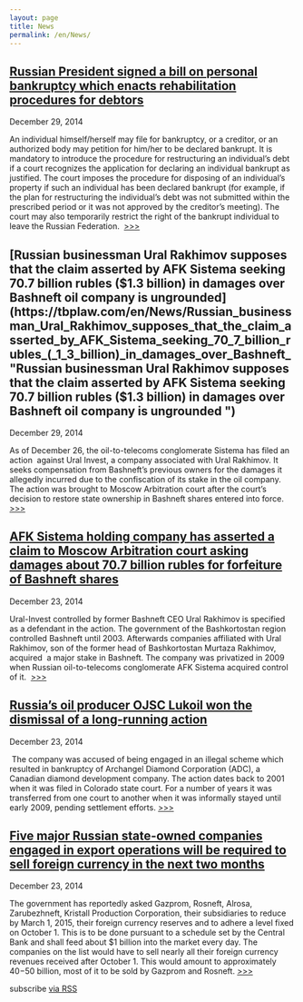 ```yaml
---
layout: page
title: News
permalink: /en/News/
---
```


## [Russian President signed a bill on personal bankruptcy which enacts rehabilitation procedures for debtors](https://tbplaw.com/en/News/Russian_President_signed_a_bill_on_personal_bankruptcy_which_enacts_rehabilitation_procedures_for_debtors "Russian President signed a bill on personal bankruptcy which enacts rehabilitation procedures for debtors")  
<span class="newsdate">December 29, 2014</span>

An individual himself/herself may file for bankruptcy, or a creditor, or an authorized body may petition for him/her to be declared bankrupt. It is mandatory to introduce the procedure for restructuring an individual’s debt if a court recognizes the application for declaring an individual bankrupt as justified. The court imposes the procedure for disposing of an individual’s property if such an individual has been declared bankrupt (for example, if the plan for restructuring the individual’s debt was not submitted within the prescribed period or it was not approved by the creditor’s meeting). The court may also temporarily restrict the right of the bankrupt individual to leave the Russian Federation.  [>>>](https://tbplaw.com/en/News/Russian_President_signed_a_bill_on_personal_bankruptcy_which_enacts_rehabilitation_procedures_for_debtors "Russian President signed a bill on personal bankruptcy which enacts rehabilitation procedures for debtors")

## [Russian businessman Ural Rakhimov supposes that the claim asserted by AFK Sistema seeking 70.7 billion rubles ($1.3 billion) in damages over Bashneft oil company is ungrounded](https://tbplaw.com/en/News/Russian_businessman_Ural_Rakhimov_supposes_that_the_claim_asserted_by_AFK_Sistema_seeking_70_7_billion_rubles_(_1_3_billion)_in_damages_over_Bashneft_ "Russian businessman Ural Rakhimov supposes that the claim asserted by AFK Sistema seeking 70.7 billion rubles ($1.3 billion) in damages over Bashneft oil company is ungrounded ")  
<span class="newsdate">December 29, 2014</span>

As of December 26, the oil-to-telecoms conglomerate Sistema has filed an action  against Ural Invest, a company associated with Ural Rakhimov. It seeks compensation from Bashneft’s previous owners for the damages it allegedly incurred due to the confiscation of its stake in the oil company. The action was brought to Moscow Arbitration court after the court’s decision to restore state ownership in Bashneft shares entered into force.  [>>>](https://tbplaw.com/en/News/Russian_businessman_Ural_Rakhimov_supposes_that_the_claim_asserted_by_AFK_Sistema_seeking_70_7_billion_rubles_(_1_3_billion)_in_damages_over_Bashneft_ "Russian businessman Ural Rakhimov supposes that the claim asserted by AFK Sistema seeking 70.7 billion rubles ($1.3 billion) in damages over Bashneft oil company is ungrounded ")

## [AFK Sistema holding company has asserted a claim to Moscow Arbitration court asking damages about 70.7 billion rubles for forfeiture of Bashneft shares](https://tbplaw.com/en/News/AFK_Sistema_holding_company_has_asserted_a_claim_to_Moscow_Arbitration_court_asking_damages_about_70_7_billion_rubles_for_forfeiture_of_Bashneft_share "AFK Sistema holding company has asserted a claim to Moscow Arbitration court asking damages about 70.7 billion rubles for forfeiture of Bashneft shares")  
<span class="newsdate">December 23, 2014</span>

Ural-Invest controlled by former Bashneft CEO Ural Rakhimov is specified as a defendant in the action. The government of the Bashkortostan region controlled Bashneft until 2003\. Afterwards companies affiliated with Ural Rakhimov, son of the former head of Bashkortostan Murtaza Rakhimov, acquired  a major stake in Bashneft. The company was privatized in 2009 when Russian oil-to-telecoms conglomerate AFK Sistema acquired control of it.  [>>>](https://tbplaw.com/en/News/AFK_Sistema_holding_company_has_asserted_a_claim_to_Moscow_Arbitration_court_asking_damages_about_70_7_billion_rubles_for_forfeiture_of_Bashneft_share "AFK Sistema holding company has asserted a claim to Moscow Arbitration court asking damages about 70.7 billion rubles for forfeiture of Bashneft shares")

## [Russia’s oil producer OJSC Lukoil won the dismissal of a long-running action](https://tbplaw.com/en/News/Russia’s_oil_producer_OJSC_Lukoil_won_the_dismissal_of_a_long-running_action "Russia’s oil producer OJSC Lukoil won the dismissal of a long-running action")  
<span class="newsdate">December 23, 2014</span>

 The company was accused of being engaged in an illegal scheme which resulted in bankruptcy of Archangel Diamond Corporation (ADC), a Canadian diamond development company. The action dates back to 2001 when it was filed in Colorado state court. For a number of years it was transferred from one court to another when it was informally stayed until early 2009, pending settlement efforts. [>>>](https://tbplaw.com/en/News/Russia’s_oil_producer_OJSC_Lukoil_won_the_dismissal_of_a_long-running_action "Russia’s oil producer OJSC Lukoil won the dismissal of a long-running action")

## [Five major Russian state-owned companies engaged in export operations will be required to sell foreign currency in the next two months](https://tbplaw.com/en/News/Five_major_Russian_state-owned_companies_engaged_in_export_operations_will_be_required_to_sell_foreign_currency_in_the_next_two_months "Five major Russian state-owned companies engaged in export operations will be required to sell foreign currency in the next two months")  
<span class="newsdate">December 23, 2014</span>

The government has reportedly asked Gazprom, Rosneft, Alrosa, Zarubezhneft, Kristall Production Corporation, their subsidiaries to reduce by March 1, 2015, their foreign currency reserves and to adhere a level fixed on October 1\. This is to be done pursuant to a schedule set by the Central Bank and shall feed about $1 billion into the market every day. The companies on the list would have to sell nearly all their foreign currency revenues received after October 1\. This would amount to approximately $40-$50 billion, most of it to be sold by Gazprom and Rosneft. [>>>](https://tbplaw.com/en/News/Five_major_Russian_state-owned_companies_engaged_in_export_operations_will_be_required_to_sell_foreign_currency_in_the_next_two_months "Five major Russian state-owned companies engaged in export operations will be required to sell foreign currency in the next two months")
<!-- <ul class="post-list">
  {% for post in site.posts %}
    <li>
      <span class="post-meta">{{ post.date | date: "%b %-d, %Y" }}</span>

      <h2>
        <a class="post-link" href="{{ post.url | prepend: site.baseurl }}">{{ post.title }}</a>
      </h2>
    </li>
  {% endfor %}
</ul> -->

<p class="rss-subscribe">subscribe <a href="{{ "/feed.xml" | prepend: site.baseurl }}">via RSS</a></p>
